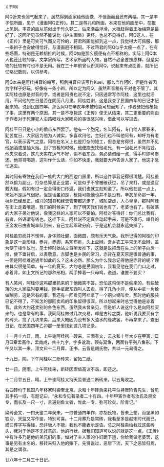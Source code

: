     关于阿Q 

   阿Q近来也阔气起来了，居然得到画家给他画像，不但画而且还有两幅。其一是丰子恺所画，见于《漫画阿Q正传》。其二是蒋兆和所画，本来在他的画册中，在报上见到。丰君的画从前似出于竹久梦二，后来渐益浮滑，大抵赶得着王冶梅算是最好了，这回所见虽然不能说比《护生画集》更坏，也总不见得好。阿Q这人，在《正传》里是可笑可气而又可怜的，蒋君所画能抓到这一点，我觉得大可佩服，那一条辫子也安放得恰好，与漫画迥不相同。不过蒋君的阿Q似乎太瘦一点了，在有些场面，特别是无赖胡扯的时候，阿Q如是那么瘦便有点不相称的，实际上阿Q本人也还比较的胖。文学家所写，艺术家所画的人物，自然不必全要照原样，但是实物的比较有时也不是无用。我在三十年前曾认识真阿Q，说起来有点面善，就所记忆略记数则，以供参考。

   阿Q本来是阿桂拼音的缩写，照例拼音应该写作Kuei，那么当作阿K，但是作者因为字样子好玩，好像有一条小辫，所以定为阿Q，虽然声音稍有不对也不管了。其实阿桂也原是对音的字，或者是阿贵也说不定，只因通常写作阿桂，这里也就沿用，不问他的生日是否在阴历八月里。阿桂姓谢，这是我查了民国四年的日记才记起来的。说到民国四年，那么阿Q在辛亥年未被枪毙可想而知了，作者硬把他枪毙了事，这里有两个原因，其一是不枪毙这《正传》便无从结束，其二更重要的则由于作者对于死罪犯人沿路唱戏大家喝彩的事很感兴味，借此可以写进去。

   阿桂平日只是小小的偷点东西罢了。他有一个胞兄，名叫阿有，专门给人家舂米，勤苦度日，大家因为他为人诚实，多喜欢用他，主妇们也不叫他阿有，却呼为有老官，以表示客气之意。阿桂在名义上也是打杂的短工，但总是穷得很，虽然并不见他酗酒或是抽大烟。到了穷极的时候，他便跑去找他老兄，有一回老兄不肯给钱，他央求着说，这几天实在运气不好，偷不着东西，务必请借给一点，得手时即可奉还。他哥哥喝道，这叫作什么话，你如不快走，我就要大声告诉人家了。他这才急忙逃去。

   其时阿有寄住在我们一族的大门的西边门房里，所以这件事我记得很清楚。阿桂虽然以偷为副业，打杂总算是正业罢，可是似乎不曾被破获过，吊了来打，或是送官戴大枷，假如有过一定会得街口传遍，我们也就立刻知道了。所以他在这一点上，未始不是运气很好。但是话虽如是，枪毙可能他也并不是没有。辛亥革命那一年，杭州已经反正，绍兴的知县和绿营管带都逃走了，城防空虚，人心皇皇，那时阿桂在街上走着嚷道，我们的时候来了，到了明天我们钱也有了，老婆也有了。有破落的大家子弟对他说，像我这样的人家可以不要怕。阿桂对答得好：你们总比我有。有者，俗语谓有钱也。这样下去，阿桂说不定真会动起手来，可是不凑巧，嵊县的王金发已由省城率队到来，自己立起军政分府，于是这机会就永远失掉了。

   阿桂虽穷而并不憔悴，身体颇壮健，面微圆，颇有乐天气象。我所记得的阿桂的印象是这一副形相，赤背，赤脚，系短布裤，头上盘辫。吾乡农工平常无不盘辫，盖为便于操作故也，见士绅时始站立将辫发推下，这就是说把盘在头上的辫子向后一推，使下垂背后，以表敬意。赤脚也是乡民的常习，赤背在夏天原是很普通的事，—但是阿桂难道通年如此的么？这未必然。那么为什么我总记得他是赤背的呢？理由其实很是简单。有一年的夏天，大约总是民国初年，我看见他在我们门口走过，赤着背，如上文所记的那种形相，两手捧着一只母鸡，说道，谁要不要买？

   有人笑问，阿桂你这鸡那里抓来的？他微笑不答。恐怕这鸡倒不是偷来的，有些破落的大人家临时要用钱，随手拿起东西叫人去卖，得了几角小洋，便从中拿一角给做酬劳，这是常有的事。我还有一回看见阿桂拿了一个铜火锅叫卖，那时他的服装已记不得了，不知怎的那回卖鸡的印象留得很深，所以想起来时总觉得他是赤着背。此外大约还卖别的各色东西，虽然我未曾亲见，但是听人说这什么是向阿桂买来的，也是常有的事。我同阿桂做过几次交易，却是古砖之类，他听说我要买有字的砖头，找了几块来卖，后来大概因为没有多大油水的缘故罢，不再拿来了。查旧日记，在民国四年乙卯那一册里找到这几项记录。

   十一月十六日，雨。上午谢阿桂携一砖来，三面有文，云永和十年太岁在甲寅，□月□章孟高作，孟南成，共十九字，字多讹泐，顶有双鱼，两面各平列八鱼形。下午又以其一来，顶文曰十二月葬，正书，云皆是胡氏物，共以一元易得之。

   十九日，阴。下午阿桂以二断砖来，留拓二纸。

   廿一日，阴雨，上午阿桂来，断砖因索值高议不谐，即还之。

   十二月廿五日，晴。上午谢阿桂又持天监普通二断砖来，以五角收之。

   右四砖均于民国八年移家时搬至北京。永和十年砖后来托平伯持赠阶青先生，曾见其手拓一纸，有题记曰，“永和专见著录者二十有四，十年甲寅作者有汝氏及泉文专，而长及一尺一寸，且遍刻鱼文者，惟此一专，弥可珍矣。阶青记。”

   梁砖全文，一曰天鉴二年癸未，一曰普通四年作，亦胡氏物，皆未上蜡，而坚黑如铁沙，天监又写作鉴，特别可喜。十二月葬乃是常砖，我看至多是赵宋时代而已，或曰葬字写得怪，恐非唐人不能，我也不能表示是否。总之阿桂卖给我过这些砖头，我对于他是不无好意的。他的行状，据我们知道可以说的就是这一点，《正传》中有许多乃是他的弟兄们的事，如对了主人家的仆妇跪下道，你给我做老婆罢，这事是另有主名的，移转来归入他的账下，先贤说过，恶居下流，天下之恶皆归焉，其是之谓欤。

   廿八年十二月三十日记。

